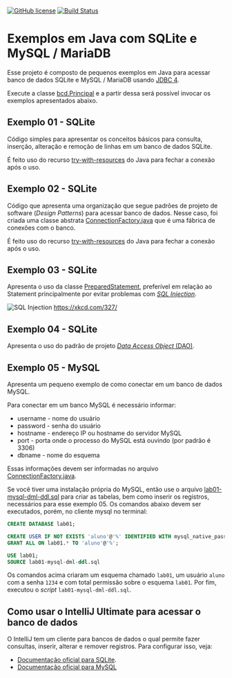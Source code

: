 [![GitHub license](https://img.shields.io/badge/license-MIT-blue.svg)](LICENSE) [![Build Status](https://travis-ci.org/bcd29008/java-sqlite-mysql-gradle.svg?branch=master)](https://travis-ci.org/bcd29008/java-sqlite-mysql-gradle)

# Exemplos em Java com SQLite e MySQL / MariaDB

Esse projeto é composto de pequenos exemplos em Java para acessar banco de dados SQLite e MySQL / MariaDB usando [JDBC 4](https://docs.oracle.com/javase/tutorial/jdbc/basics/connecting.html).

Execute a classe [bcd.Principal](src/main/java/bcd/Principal.java) e a partir dessa será possível invocar os exemplos apresentados abaixo.

## Exemplo 01 - SQLite

Código simples para apresentar os conceitos básicos para consulta, inserção, alteração e remoção de linhas em um banco de dados SQLite.

É feito uso do recurso [try-with-resources](https://docs.oracle.com/javase/tutorial/essential/exceptions/tryResourceClose.html) do Java para fechar a conexão após o uso.

## Exemplo 02 - SQLite

Código que apresenta uma organização que segue padrões de projeto de software (*Design Patterns*) para acessar banco de dados. Nesse caso, foi criada uma classe abstrata [ConnectionFactory.java](src/main/java/exemplo02/db/ConnectionFactory.java) que é uma fábrica de conexões com o banco.

É feito uso do recurso [try-with-resources](https://docs.oracle.com/javase/tutorial/essential/exceptions/tryResourceClose.html) do Java para fechar a conexão após o uso.

## Exemplo 03 - SQLite

Apresenta o uso da classe [PreparedStatement](https://docs.oracle.com/javase/tutorial/jdbc/basics/prepared.html), preferível em relação ao Statement principalmente por evitar problemas com [*SQL Injection*](https://pt.wikipedia.org/wiki/Inje%C3%A7%C3%A3o_de_SQL).

![SQL Injection](exploits_of_a_mom.png)
https://xkcd.com/327/


## Exemplo 04 - SQLite

Apresenta o uso do padrão de projeto [*Data Access Object* (DAO)](https://pt.wikipedia.org/wiki/Objeto_de_acesso_a_dados).

## Exemplo 05 - MySQL

Apresenta um pequeno exemplo de como conectar em um banco de dados MySQL.

Para conectar em um banco MySQL é necessário informar:
- username - nome do usuário
- password - senha do usuário
- hostname - endereço IP ou hostname do servidor MySQL
- port - porta onde o processo do MySQL está ouvindo (por padrão é 3306)
- dbname - nome do esquema

Essas informações devem ser informadas no arquivo [ConnectionFactory.java](src/main/java/exemplo05mysql/db/ConnectionFactory.java).

Se você tiver uma instalação própria do MySQL, então use o arquivo [lab01-mysql-dml-ddl.sql](src/main/resources/lab01-mysql-dml-ddl.sql) para criar as tabelas, bem como inserir os registros, necessários para esse exemplo 05. Os comandos abaixo devem ser executados, porém, no cliente mysql no terminal:
```SQL
CREATE DATABASE lab01;

CREATE USER IF NOT EXISTS 'aluno'@'%' IDENTIFIED WITH mysql_native_password by '1234';
GRANT ALL ON lab01.* TO 'aluno'@'%';

USE lab01;
SOURCE lab01-mysql-dml-ddl.sql
```

Os comandos acima criaram um esquema chamado `lab01`, um usuário `aluno` com a senha `1234` e com total permissão sobre o esquema `lab01`. Por fim, executou o *script* `lab01-mysql-dml-ddl.sql`.


## Como usar o IntelliJ Ultimate para acessar o banco de dados

O IntelliJ tem um cliente para bancos de dados o qual permite fazer consultas, inserir, alterar e remover registros. Para configurar isso, veja:

- [Documentação oficial para SQLite](https://www.jetbrains.com/help/idea/connecting-to-a-database.html#connect-to-sqlite-database).
- [Documentação oficial para MySQL](https://www.jetbrains.com/help/idea/connecting-to-a-database.html#connect-to-mysql-database)